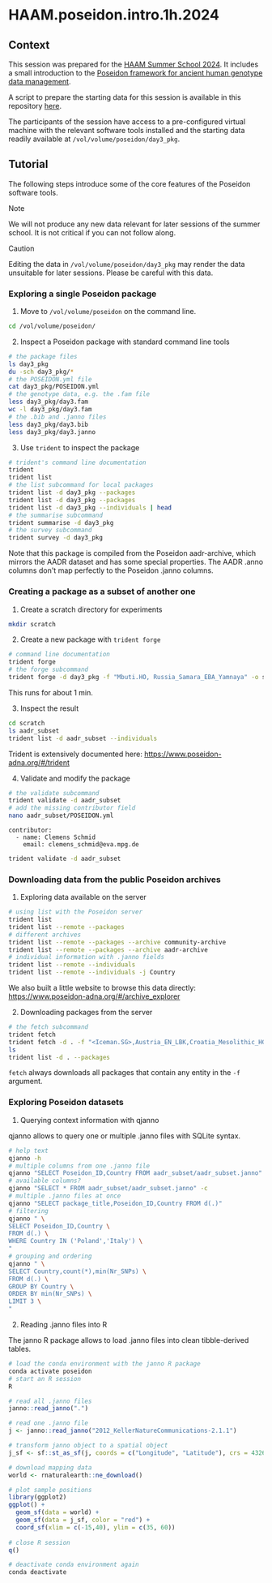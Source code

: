 # HAAM.poseidon.intro.1h.2024

## Context

This session was prepared for the [HAAM Summer School 2024](https://haam-community.github.io/haam-summer-school). It includes a small introduction to the [Poseidon framework for ancient human genotype data management](https://www.poseidon-adna.org/).

A script to prepare the starting data for this session is available in this repository [here](https://github.com/nevrome/HAAM.poseidon.intro.1h.2024/blob/main/prepare_data.R).

The participants of the session have access to a pre-configured virtual machine with the relevant software tools installed and the starting data readily available at `/vol/volume/poseidon/day3_pkg`.

## Tutorial

The following steps introduce some of the core features of the Poseidon software tools.

> [!NOTE] 
> We will not produce any new data relevant for later sessions of the summer school. It is not critical if you can not follow along.

> [!CAUTION]
> Editing the data in `/vol/volume/poseidon/day3_pkg` may render the data unsuitable for later sessions. Please be careful with this data.

### Exploring a single Poseidon package

1. Move to `/vol/volume/poseidon` on the command line.

```bash
cd /vol/volume/poseidon/
```

2. Inspect a Poseidon package with standard command line tools

```bash
# the package files
ls day3_pkg
du -sch day3_pkg/*
# the POSEIDON.yml file
cat day3_pkg/POSEIDON.yml
# the genotype data, e.g. the .fam file
less day3_pkg/day3.fam
wc -l day3_pkg/day3.fam
# the .bib and .janno files
less day3_pkg/day3.bib
less day3_pkg/day3.janno
```

3. Use `trident` to inspect the package

```bash
# trident's command line documentation
trident
trident list
# the list subcommand for local packages
trident list -d day3_pkg --packages
trident list -d day3_pkg --packages
trident list -d day3_pkg --individuals | head
# the summarise subcommand
trident summarise -d day3_pkg
# the survey subcommand
trident survey -d day3_pkg
```

Note that this package is compiled from the Poseidon aadr-archive, which mirrors the AADR dataset and has some special properties. The AADR .anno columns don't map perfectly to the Poseidon .janno columns.

### Creating a package as a subset of another one

1. Create a scratch directory for experiments

```bash
mkdir scratch
```

2. Create a new package with `trident forge`

```bash
# command line documentation
trident forge
# the forge subcommand
trident forge -d day3_pkg -f "Mbuti.HO, Russia_Samara_EBA_Yamnaya" -o scratch/aadr_subset
```

This runs for about 1 min.

3. Inspect the result

```bash
cd scratch
ls aadr_subset
trident list -d aadr_subset --individuals
```

Trident is extensively documented here: https://www.poseidon-adna.org/#/trident

4. Validate and modify the package

```bash
# the validate subcommand
trident validate -d aadr_subset
# add the missing contributor field
nano aadr_subset/POSEIDON.yml
```

```
contributor:
  - name: Clemens Schmid
    email: clemens_schmid@eva.mpg.de
```

```bash
trident validate -d aadr_subset
```

### Downloading data from the public Poseidon archives

1. Exploring data available on the server

```bash
# using list with the Poseidon server
trident list
trident list --remote --packages
# different archives
trident list --remote --packages --archive community-archive
trident list --remote --packages --archive aadr-archive
# individual information with .janno fields
trident list --remote --individuals
trident list --remote --individuals -j Country
```

We also built a little website to browse this data directly: https://www.poseidon-adna.org/#/archive_explorer

2. Downloading packages from the server

```bash
# the fetch subcommand
trident fetch
trident fetch -d . -f "<Iceman.SG>,Austria_EN_LBK,Croatia_Mesolithic_HG"
ls
trident list -d . --packages
```

`fetch` always downloads all packages that contain any entity in the `-f` argument.

### Exploring Poseidon datasets

1. Querying context information with qjanno

qjanno allows to query one or multiple .janno files with SQLite syntax.

```bash
# help text
qjanno -h
# multiple columns from one .janno file
qjanno "SELECT Poseidon_ID,Country FROM aadr_subset/aadr_subset.janno"
# available columns?
qjanno "SELECT * FROM aadr_subset/aadr_subset.janno" -c
# multiple .janno files at once
qjanno "SELECT package_title,Poseidon_ID,Country FROM d(.)"
# filtering
qjanno " \
SELECT Poseidon_ID,Country \
FROM d(.) \
WHERE Country IN ('Poland','Italy') \
"
# grouping and ordering
qjanno " \
SELECT Country,count(*),min(Nr_SNPs) \
FROM d(.) \
GROUP BY Country \
ORDER BY min(Nr_SNPs) \
LIMIT 3 \
"
```

2. Reading .janno files into R

The janno R package allows to load .janno files into clean tibble-derived tables.

```bash
# load the conda environment with the janno R package
conda activate poseidon
# start an R session
R
```

```r
# read all .janno files
janno::read_janno(".")

# read one .janno file
j <- janno::read_janno("2012_KellerNatureCommunications-2.1.1")

# transform janno object to a spatial object
j_sf <- sf::st_as_sf(j, coords = c("Longitude", "Latitude"), crs = 4326)

# download mapping data
world <- rnaturalearth::ne_download()

# plot sample positions
library(ggplot2)
ggplot() +
  geom_sf(data = world) +
  geom_sf(data = j_sf, color = "red") +
  coord_sf(xlim = c(-15,40), ylim = c(35, 60))
  
# close R session
q()
```

```bash
# deactivate conda environment again
conda deactivate
```
